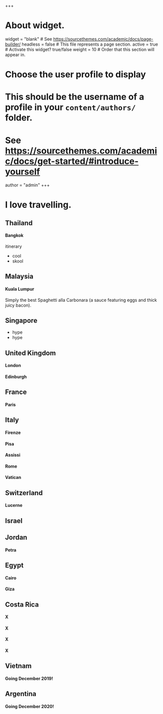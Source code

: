 +++
# About widget.
widget = "blank"  # See https://sourcethemes.com/academic/docs/page-builder/
headless = false  # This file represents a page section.
active = true  # Activate this widget? true/false
weight = 10  # Order that this section will appear in.

# Choose the user profile to display
# This should be the username of a profile in your `content/authors/` folder.
# See https://sourcethemes.com/academic/docs/get-started/#introduce-yourself
author = "admin"
+++

# I love travelling.

## **Thailand**

#### Bangkok

itinerary
* cool
* skool

## **Malaysia**

#### Kuala Lumpur

Simply the best Spaghetti alla Carbonara (a sauce featuring eggs and thick juicy bacon).

## **Singapore**

* hype
* hype

## **United Kingdom**

#### London

#### Edinburgh

## **France**

#### Paris

## **Italy**

#### Firenze

#### Pisa

#### Assissi

#### Rome

#### Vatican

## **Switzerland**

#### Lucerne

## **Israel**


## **Jordan**

#### Petra

## **Egypt**

#### Cairo

#### Giza

## **Costa Rica**

#### X

#### X

#### X

#### X

## **Vietnam**

#### Going December 2019!

## **Argentina**

#### Going December 2020!



